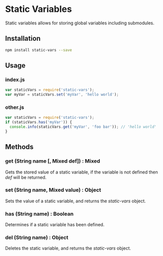 # Static Variables

Static variables allows for storing global variables including submodules.

## Installation

```sh
npm install static-vars --save
```

## Usage

###  index.js

```js
var staticVars = require('static-vars');
var myVar = staticVars.set('myVar', 'hello world');
```

### other.js

```js
var staticVars = require('static-vars');
if (staticVars.has('myVar')) {
  console.info(staticVars.get('myVar', 'foo bar')); // 'hello world'
}
```

## Methods
### get (String name [, Mixed def]) : Mixed

Gets the stored value of a static variable, if the variable is not defined
then *def* will be returned.

### set (String name, Mixed value) : Object

Sets the value of a static variable, and returns the *static-vars* object.

### has (String name) : Boolean

Determines if a static variable has been defined.

### del (String name) : Object

Deletes the static variable, and returns the *static-vars* object.
